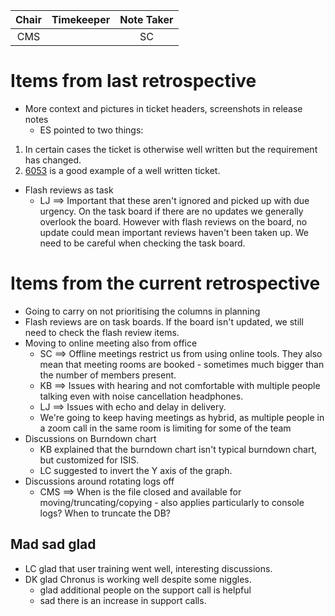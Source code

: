 | Chair        | Timekeeper  | Note Taker   |
| :--------:   | :---------: | :----------: |
| CMS          |             | SC           |

# Items from last retrospective
- More context and pictures in ticket headers, screenshots in release notes
  - ES pointed to two things: 
1. In certain cases the ticket is otherwise well written but the requirement has changed.
2. [6053](https://github.com/ISISComputingGroup/IBEX/issues/6053) is a good example of a well written ticket.

- Flash reviews as task
  - LJ ==> Important that these aren't ignored and picked up with due urgency. On the task board if there are no updates we generally overlook the board. However with flash reviews on the board, no update could mean important reviews haven't been taken up. We need to be careful when checking the task board.
 
# Items from the current retrospective
- Going to carry on not prioritising the columns in planning
- Flash reviews are on task boards. If the board isn't updated, we still need to check the flash review items.
- Moving to online meeting also from office
  - SC ==> Offline meetings restrict us from using online tools. They also mean that meeting rooms are booked - sometimes much bigger than the number of members present.
  - KB ==> Issues with hearing and not comfortable with multiple people talking even with noise cancellation headphones.
  - LJ ==> Issues with echo and delay in delivery.
  - We're going to keep having meetings as hybrid, as multiple people in  a zoom call in the same room is limiting for some of the team
- Discussions on Burndown chart
  - KB explained that the burndown chart isn't typical burndown chart, but customized for ISIS. 
  - LC suggested to invert the Y axis of the graph.
- Discussions around rotating logs off
  - CMS ==> When is the file closed and available for moving/truncating/copying - also applies particularly to console logs? When to truncate the DB?

## Mad sad glad
- LC glad that user training went well, interesting discussions.
- DK glad Chronus is working well despite some niggles.
  - glad additional people on the support call is helpful
  - sad there is an increase in support calls.